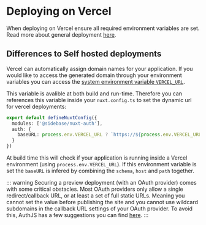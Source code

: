 # Deploying on Vercel

When deploying on Vercel ensure all required environment variables are set. Read more about general deployment [here](/guide/advanced/deployment/self-hosted).

## Differences to Self hosted deployments

Vercel can automatically assign domain names for your application. If you would like to access the generated domain through your environment variables you can access the [system environment variable `VERCEL_URL`](https://vercel.com/docs/projects/environment-variables/system-environment-variables).

This variable is avalible at both build and run-time. Therefore you can references this variable inside your `nuxt.config.ts` to set the dynamic url for vercel deployments:

```ts
export default defineNuxtConfig({
  modules: ['@sidebase/nuxt-auth'],
  auth: {
    baseURL: process.env.VERCEL_URL ? `https://${process.env.VERCEL_URL}/api/auth` : undefined
  }
})
```

At build time this will check if your application is running inside a Vercel environment (using `process.env.VERCEL_URL`). If this environment variable is set the `baseURL` is infered by combining the `schema`, `host` and `path` together.

::: warning
Securing a preview deployment (with an OAuth provider) comes with some critical obstacles. Most OAuth providers only allow a single redirect/callback URL, or at least a set of full static URLs. Meaning you cannot set the value before publishing the site and you cannot use wildcard subdomains in the callback URL settings of your OAuth provider. To avoid this, AuthJS has a few suggestions you can find [here](https://next-auth.js.org/deployment#securing-a-preview-deployment).
:::
